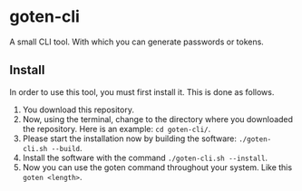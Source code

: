 # goten-cli

A small CLI tool. With which you can generate passwords or tokens.

## Install

In order to use this tool, you must first install it. This is done as follows.

1) You download this repository.
2) Now, using the terminal, change to the directory where you downloaded the repository. Here is an example: `cd goten-cli/`.
3) Please start the installation now by building the software: `./goten-cli.sh --build`.
4) Install the software with the command `./goten-cli.sh --install`.
5) Now you can use the goten command throughout your system. Like this `goten <length>`.